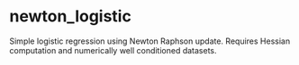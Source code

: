 # newton_logistic
Simple logistic regression using Newton Raphson update. Requires Hessian computation and numerically well conditioned datasets.

